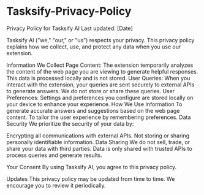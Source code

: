 # Tasksify-Privacy-Policy
Privacy Policy for Tasksify AI
Last updated: [Date]

Tasksify AI ("we," "our," or "us") respects your privacy. This privacy policy explains how we collect, use, and protect any data when you use our extension.

Information We Collect
Page Content: The extension temporarily analyzes the content of the web page you are viewing to generate helpful responses. This data is processed locally and is not stored.
User Queries: When you interact with the extension, your queries are sent securely to external APIs to generate answers. We do not store or share these queries.
User Preferences: Settings and preferences you configure are stored locally on your device to enhance your experience.
How We Use Information
To generate accurate answers and suggestions based on the web page content.
To tailor the user experience by remembering preferences.
Data Security
We prioritize the security of your data by:

Encrypting all communications with external APIs.
Not storing or sharing personally identifiable information.
Data Sharing
We do not sell, trade, or share your data with third parties. Data is only shared with trusted APIs to process queries and generate results.

Your Consent
By using Tasksify AI, you agree to this privacy policy.

Updates
This privacy policy may be updated from time to time. We encourage you to review it periodically.

